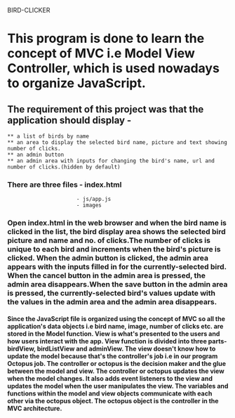 BIRD-CLICKER

# This program is done to learn the concept of MVC i.e Model View Controller, which is used nowadays to organize JavaScript.
## The requirement of this project was that the application should display - 
	** a list of birds by name
	** an area to display the selected bird name, picture and text showing number of clicks.
	** an admin button
	** an admin area with inputs for changing the bird's name, url and number of clicks.(hidden by default)
### There are three files - index.html
						  - js/app.js
						  - images
### Open index.html in the web browser and when the bird name is clicked in the list, the bird display area shows the selected bird picture and name and no. of clicks.The number of clicks is unique to each bird and increments when the bird's picture is clicked. When the admin button is clicked, the admin area appears with the inputs filled in for the currently-selected bird. When the cancel button in the admin area is pressed, the admin area disappears.When the save button in the admin area is pressed, the currently-selected bird's values update with the values in the admin area and the admin area disappears.
#### Since the JavaScript file is organized using the concept of MVC so all the application's data objects i.e bird name, image, number of clicks etc. are stored in the Model function. View is what's presented to the users and how users interact with the app. View function is divided into three parts- birdView, birdListView and adminView. The view doesn't know how to update the model because that's the controller's job i.e in our program Octopus job. The controller or octopus is the decision maker and the glue between the model and view. The controller or octopus updates the view when the model changes. It also adds event listeners to the view and updates the model when the user manipulates the view. The variables and functions within the model and view objects communicate with each other via the octopus object. The octopus object is the controller in the MVC architecture.